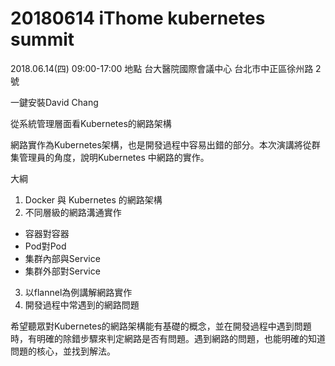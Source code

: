 20180614 iThome kubernetes summit
===

2018.06.14(四) 09:00-17:00
地點 台大醫院國際會議中心 台北市中正區徐州路 2 號

一鍵安裝David Chang

從系統管理層面看Kubernetes的網路架構

網路實作為Kubernetes架構，也是開發過程中容易出錯的部分。本次演講將從群集管理員的角度，說明Kubernetes 中網路的實作。

大綱
1. Docker 與 Kubernetes 的網路架構
2. 不同層級的網路溝通實作
  - 容器對容器
  - Pod對Pod
  - 集群內部與Service
  - 集群外部對Service
3. 以flannel為例講解網路實作
4. 開發過程中常遇到的網路問題

希望聽眾對Kubernetes的網路架構能有基礎的概念，並在開發過程中遇到問題時，有明確的除錯步驟來判定網路是否有問題。遇到網路的問題，也能明確的知道問題的核心，並找到解法。

